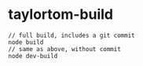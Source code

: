 # taylortom-build

```
// full build, includes a git commit
node build
// same as above, without commit
node dev-build
```